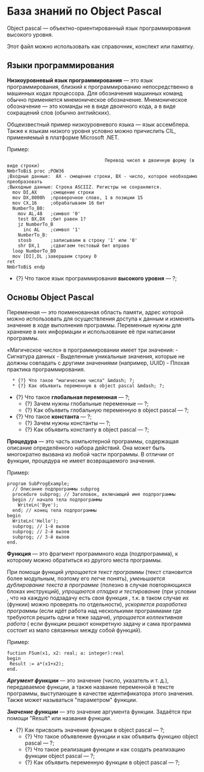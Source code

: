 # База знаний по Object Pascal
Object pascal &mdash; объектно-ориентированный язык программирования высокого уровня.

Этот файл можно использовать как справочник, конспект или памятку.

## Языки программирования

**Низкоуровневый язык программирования** &mdash; это  язык программирования, близкий к программированию непосредственно в машинных кодах процессора. Для обозначения машинных команд обычно применяется мнемоническое обозначение. Мнемоническое обозначение &mdash; это команды не в виде двоичного кода, а в виде сокращений слов (обычно английских).

Общеизвестный пример низкоуровневого языка — язык ассемблера. Также к языкам низкого уровня условно можно причислить CIL, применяемый в платформе Microsoft .NET.

Пример:

```
                                    Перевод чисел в двоичную форму (в виде строки)
NmbrToBi$ proc ;POW36
;Входные данные:  AX - смещение строки, BX - число, которое необходимо преобразовать
;Выходные данные: Строка ASCIIZ. Регистры не сохраняются.
  mov DI,AX     ;смещение строки
  mov DX,8000h  ;проверочное слово, 1 в позиции 15
  mov CX,16     ;обрабатываем 16 бит
  NumberTo_B0:
    mov AL,48   ;символ '0'
    test BX,DX  ;бит равен 1?
    jz NumberTo_B
      inc AL    ;символ '1'
    NumberTo_B:
    stosb       ;записываем в строку '1' или '0'
    shr DX,1    ;сдвигаем тестовый бит вправо
  loop NumberTo_B0
  mov [DI],DL ;завершаем строку 0
ret
NmbrToBi$ endp
```

   * {?} Что такое язык программирования **высокого уровня** &mdash; ?;

## Основы Object Pascal

  Переменная &mdash; это поименованная область памяти, адрес которой можно использовать для осуществления доступа к данным и изменять значение в ходе выполнения программы. Переменные нужны для хранение в них информации и использование её при написании программы.
  
  «Магическое число» в программировании имеет три значения:
     - Сигнатура данных
     - Выделенные уникальные значения, которые не должны совпадать с другими значениями (например, UUID)
     - Плохая практика программирования.
 
      
      * {?} Что такое "магические числа" &mdash; ?;
      * {?} Как объявить переменную в object pascal &mdash; ?;
  * {?} Что такое **глобальная переменная** &mdash; ?;
      * {?} Зачем нужны глобальные переменные &mdash; ?;
      * {?} Как объявить глобальную переменную в object pascal &mdash; ?;
  * {?} Что такое **константа** &mdash; ?;
      * {?} Зачем нужны константы &mdash; ?;
      * {?} Как объявить константу в object pascal &mdash; ?;
      
  **Процедура** &mdash; это часть компьютерной программы, содержащая описание определённого набора действий. Она может быть многократно вызвана из любой части программы. В отличии от функции, процедура не имеет возвращаемого значения.
  
  Пример:
  ```
  program SubProgExample;
    // Описание подпрограммы subprog
    procedure subprog; // Заголовок, включающий имя подпрограммы
    begin // начало тела подпрограммы
      WriteLn('Bye');
    end; // конец тела подпрограммы
  begin
    WriteLn('Hello');
    subprog; // 1-й вызов
    subprog; // 2-й вызов
    subprog; // 3-й вызов
  end.
  ```
   
  **Функция** &mdash; это фрагмент программного кода (подпрограмма), к которому можно обратиться из другого места программы. 
  
  При помощи функций *упрощается текст программы* (текст становится более модульным, поэтому его легче понять), *уменьшается дублирование текста в программе* (полезно в случае повторяющихся блоках инструкций), *упрощаются отладка и тестирование* (при условии , что на каждую подзадачу есть своя функция , т.к. в таком случае их (функии) можно проверять по отдельности), *ускоряется разработка программы* (если идёт работа над несколькими программами где требуются решить одни и теже задачи), *упрощается коллективная работа* ( если функции решают конкретную задачу и сама программа состоит из мало связанных между собой функций).
   
   Пример:
   ```
   fuction FSum(x1, x2: real; a: integer):real
   begin
    Result := a*(x1+x2);
   end.
   ```
   
   ***Аргумент функции*** &mdash; это значение (число, указатель и т. д.), передаваемое функции, а также название переменной в тексте программы, выступающее в качестве идентификатора этого значения. Также может называться "параметром" функции.
  
   ***Значение функции*** &mdash; это значение аргумента функции. Задаётся при помощи "Result" или названия функции.
  
 
   * {?} Как присвоить значение функции в object pascal &mdash; ?;
      * {?} Что такое объявление функции и как объявить функцию object pascal &mdash; ?;
      * {?} Что такое реализация функции и как создать реализацию функции object pascal &mdash; ?;
      * {?} Как объявить переменную функции в object pascal &mdash; ?;
